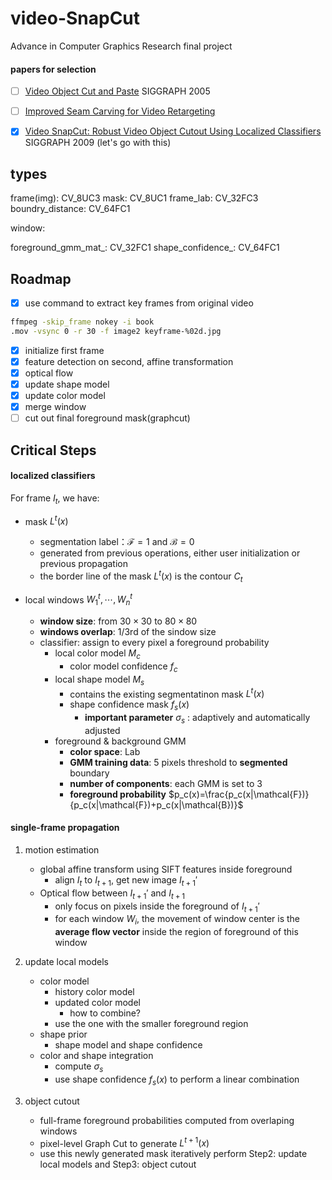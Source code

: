 # video-SnapCut
Advance in Computer Graphics Research final project

#### papers for selection

- [ ] [Video Object Cut and Paste](https://www.cs.cmu.edu/~efros/courses/AP06/Papers/li-siggraph-05.pdf) SIGGRAPH 2005

- [ ] [Improved Seam Carving for Video Retargeting](http://www.eng.tau.ac.il/~avidan/papers/vidret.pdf)

- [x] [Video SnapCut: Robust Video Object Cutout Using Localized Classifiers](http://juew.org/publication/VideoSnapCut_lr.pdf) SIGGRAPH 2009 (let's go with this)

## types

frame(img): CV_8UC3
mask: CV_8UC1
frame_lab: CV_32FC3
boundry_distance: CV_64FC1

window:

foreground_gmm_mat_: CV_32FC1 
shape_confidence_: CV_64FC1


## Roadmap

- [x] use command to extract key frames from original video
```bash
ffmpeg -skip_frame nokey -i book
.mov -vsync 0 -r 30 -f image2 keyframe-%02d.jpg
```
- [x] initialize first frame
- [x] feature detection on second, affine transformation
- [x] optical flow
- [x] update shape model
- [x] update color model
- [x] merge window 
- [ ] cut out final foreground mask(graphcut)

## Critical Steps

#### localized classifiers

For frame $I_t$, we have:

* mask $L^t(x)$
  * segmentation label：$\mathcal{F}=1$ and $\mathcal{B} = 0$
  * generated from previous operations, either user initialization or previous propagation
  * the border line of the mask $L^t(x)$ is the contour $C_t$

* local windows $W_1^t, \cdots, W_n^t$
  * **window size**: from $30\times30$ to $80\times80$
  * **windows overlap**: 1/3rd of the sindow size
  * classifier: assign to every pixel a foreground probability
    * local color model $M_c$
      * color model confidence $f_c$
    * local shape model $M_s$
      * contains the existing segmentatinon mask $L^t(x)$
      * shape confidence mask $f_s(x)$
        * **important parameter** $\sigma_s$ : adaptively and automatically adjusted
    * foreground & background GMM
      * **color space**: Lab
      * **GMM training data**: 5 pixels threshold to **segmented** boundary
      * **number of components**: each GMM is set to 3
      * **foreground probability** $p_c(x)=\frac{p_c(x|\mathcal{F})}{p_c(x|\mathcal{F})+p_c(x|\mathcal{B})}$

#### single-frame propagation

1. motion estimation
   * global affine transform using SIFT features inside foreground
     * align $I_t$ to $I_{t+1}$, get new image $I_{t+1}'$
   * Optical flow between $I_{t+1}'$ and $I_{t+1}$
     * only focus on pixels inside the foreground of $I_{t+1}'$
     * for each window $W_i$, the movement of window center is the **average flow vector** inside the region of foreground of this window

2. update local models

   * color model
     * history color model
     * updated color model
       * how to combine?
     * use the one with the smaller foreground region
   * shape prior
     * shape model and shape confidence
   * color and shape integration
     * compute $\sigma_s$
     * use shape confidence $f_s(x)$ to perform a linear combination

3. object cutout

   * full-frame foreground probabilities computed from overlaping windows
   * pixel-level Graph Cut to generate $L^{t+1}(x)$
   * use this newly generated mask iteratively perform Step2: update local models and Step3: object cutout
